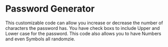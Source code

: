 # Password Generator 

This customizable code can allow you increase or decrease the number of characters the password has. You have check boxs to include Upper and Lower case for the password.
This code also allows you to have Numbers and even Symbols all randomzie.
